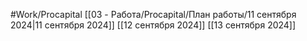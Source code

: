 #Work/Procapital 
[[03 - Работа/Procapital/План работы/11 сентября 2024|11 сентября 2024]]
[[12 сентября 2024]]
[[13 сентября 2024]]